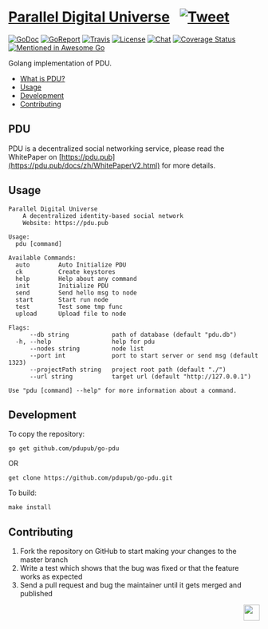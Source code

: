 # [Parallel Digital Universe](https://pdu.pub) &nbsp; [![Tweet](https://img.shields.io/twitter/url/http/shields.io.svg?style=social)](https://twitter.com/intent/tweet?text=A%20decentralized%20identity-based%20social%20network&url=https://pdu.pub&via=PDUPUB&hashtags=P2P,SocialNetwork,decentralized,identity,Blockchain)

[![GoDoc](https://img.shields.io/badge/godoc-reference-blue.svg)](https://godoc.org/github.com/pdupub/go-pdu)
[![GoReport](https://goreportcard.com/badge/github.com/pdupub/go-pdu)](https://goreportcard.com/report/github.com/pdupub/go-pdu)
[![Travis](https://travis-ci.org/pdupub/go-pdu.svg?branch=master)](https://travis-ci.org/pdupub/go-pdu)
[![License](https://img.shields.io/badge/license-GPL%20v3-blue.svg)](LICENSE)
[![Chat](https://img.shields.io/badge/gitter-Docs%20chat-4AB495.svg)](https://gitter.im/pdupub/go-pdu)
[![Coverage Status](https://coveralls.io/repos/github/pdupub/go-pdu/badge.svg?branch=master)](https://coveralls.io/github/pdupub/go-pdu?branch=master)
[![Mentioned in Awesome Go](https://awesome.re/mentioned-badge.svg)](https://github.com/avelino/awesome-go#distributed-systems)

Golang implementation of PDU.


- [What is PDU?](#pdu)
- [Usage](#usage)
- [Development](#development)
- [Contributing](#contributing)

## PDU
PDU is a decentralized social networking service, please read the WhitePaper on [https://pdu.pub](https://pdu.pub/docs/zh/WhitePaperV2.html) for more details.


## Usage

```
Parallel Digital Universe
	A decentralized identity-based social network
	Website: https://pdu.pub

Usage:
  pdu [command]

Available Commands:
  auto        Auto Initialize PDU
  ck          Create keystores
  help        Help about any command
  init        Initialize PDU
  send        Send hello msg to node
  start       Start run node
  test        Test some tmp func
  upload      Upload file to node

Flags:
      --db string            path of database (default "pdu.db")
  -h, --help                 help for pdu
      --nodes string         node list
      --port int             port to start server or send msg (default 1323)
      --projectPath string   project root path (default "./")
      --url string           target url (default "http://127.0.0.1")

Use "pdu [command] --help" for more information about a command.
```



## Development

To copy the repository:

```
go get github.com/pdupub/go-pdu

```
OR 
```
get clone https://github.com/pdupub/go-pdu.git

```

To build:
```
make install 
```


## Contributing

1. Fork the repository on GitHub to start making your changes to the master branch
2. Write a test which shows that the bug was fixed or that the feature works as expected
3. Send a pull request and bug the maintainer until it gets merged and published


<a href="https://pdu.pub"><img height="32" align="right" src="https://pdu.pub/assets/img/logo.png"></a>
